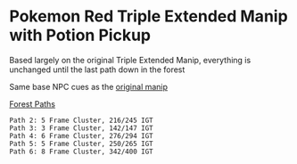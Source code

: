 # Pokemon Red Triple Extended Manip with Potion Pickup

Based largely on the original Triple Extended Manip, everything is unchanged until the last path down in the forest

Same base NPC cues as the [original manip](https://pastebin.com/ApTUFBQ3)

[Forest Paths](https://imgur.com/a/LxNG7nV)

```Path 1: 4 Frame Cluster, 193/200 IGT
Path 2: 5 Frame Cluster, 216/245 IGT
Path 3: 3 Frame Cluster, 142/147 IGT
Path 4: 6 Frame Cluster, 276/294 IGT
Path 5: 5 Frame Cluster, 250/265 IGT
Path 6: 8 Frame Cluster, 342/400 IGT
```